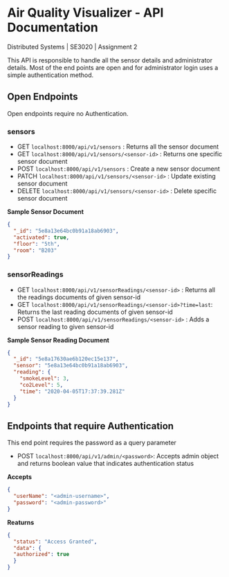 # Air Quality Visualizer - API Documentation

Distributed Systems | SE3020 |  Assignment 2

This API is responsible to handle all the sensor details and administrator details. Most of the end points are open and for administrator login uses a simple authentication method.

## Open Endpoints

Open endpoints require no Authentication.

### sensors

* GET    `localhost:8000/api/v1/sensors`               : Returns all the sensor document
* GET    `localhost:8000/api/v1/sensors/<sensor-id>`   : Returns one specific sensor document
* POST   `localhost:8000/api/v1/sensors`               : Create a new sensor document
* PATCH  `localhost:8000/api/v1/sensors/<sensor-id>`   : Update existing sensor document
* DELETE `localhost:8000/api/v1/sensors/<sensor-id>`   : Delete specific sensor document

**Sample Sensor Document**

```json
{
  "_id": "5e8a13e64bc0b91a18ab6903",
  "activated": true,
  "floor": "5th",
  "room": "B203"
}
```

### sensorReadings

* GET    `localhost:8000/api/v1/sensorReadings/<sensor-id>`          : Returns all the readings documents of given sensor-id
* GET    `localhost:8000/api/v1/sensorReadings/<sensor-id>?time=last`: Returns the last reading documents of given sensor-id
* POST   `localhost:8000/api/v1/sensorReadings/<sensor-id>`          : Adds a sensor reading to given sensor-id

**Sample Sensor Reading Document**
```json
{
  "_id": "5e8a17630ae6b120ec15e137",
  "sensor": "5e8a13e64bc0b91a18ab6903",
  "reading": {
    "smokeLevel": 3,
    "co2Level": 5,
    "time": "2020-04-05T17:37:39.281Z"
  }
}
```

## Endpoints that require Authentication

This end point requires the password as a query parameter

* POST    `localhost:8000/api/v1/admin/<password>`: Accepts admin object and returns boolean value that indicates authentication status

**Accepts**
```json
{
  "userName": "<admin-username>",
  "password": "<admin-password>"
}
```

**Reaturns**

```json
{
  "status": "Access Granted",
  "data": {
  "authorized": true
  }
}
```

